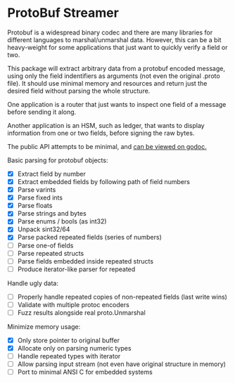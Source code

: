 # ProtoBuf Streamer

Protobuf is a widespread binary codec and there are many
libraries for different languages to marshal/unmarshal data.
However, this can be a bit heavy-weight for some applications
that just want to quickly verify a field or two.

This package will extract arbitrary data from a protobuf encoded
message, using only the field indentifiers as arguments (not
even the original .proto file). It should use minimal memory
and resources and return just the desired field without
parsing the whole structure.

One application is a router that just wants to inspect one
field of a message before sending it along.

Another application is an HSM, such as ledger, that wants to
display information from one or two fields, before signing
the raw bytes.

The public API attempts to be minimal, and [can be viewed on godoc.](https://godoc.org/github.com/confio/pbstream)

Basic parsing for protobuf objects:

- [x] Extract field by number
- [x] Extract embedded fields by following path of field numbers
- [x] Parse varints
- [x] Parse fixed ints
- [x] Parse floats
- [x] Parse strings and bytes
- [x] Parse enums / bools (as int32)
- [x] Unpack sint32/64
- [x] Parse packed repeated fields (series of numbers)
- [ ] Parse one-of fields
- [ ] Parse repeated structs
- [ ] Parse fields embedded inside repeated structs
- [ ] Produce iterator-like parser for repeated

Handle ugly data:
- [ ] Properly handle repeated copies of non-repeated fields (last write wins)
- [ ] Validate with multiple protoc encoders
- [ ] Fuzz results alongside real proto.Unmarshal

Minimize memory usage:
- [x] Only store pointer to original buffer
- [x] Allocate only on parsing numeric types
- [ ] Handle repeated types with iterator
- [ ] Allow parsing input stream (not even have original structure in memory)
- [ ] Port to minimal ANSI C for embedded systems
